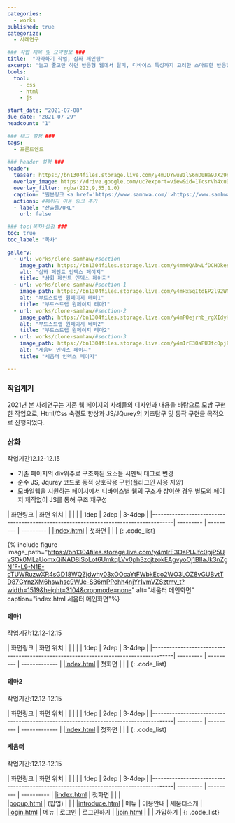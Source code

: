 ```yaml
---
categories:
  - works
published: true
categorize:
  - 사례연구

### 작업 제목 및 요약정보 ###
title:  "따라하기 작업, 삼화 페인팅"
excerpt: "늘고 줄고만 하던 반응형 웹에서 탈피, 디바이스 특성까지 고려한 스마트한 반응형 웹을 만나다"
tools:
  tool:
    - css
    - html
    - js

start_date: "2021-07-08"
due_date: "2021-07-29"
headcount: "1"

### 태그 설정 ###
tags:
  - 프론트엔드
  
### header 설정 ###
header:
  teaser: https://bn1304files.storage.live.com/y4mJDYwuBzlS6nD0Ha9JX29ny9jxze800mHvFQIbnJ8FCA23FGi_Thyi7iZCx99tKDssM_oam5YECHgjek7_8QWHUlRAjENCTa7vhrEm31QaIIpldmMV-jKTQ9o0SlGXYxYLBgpzkbuUPAh8bNhLnvHQCDhmRvNkp-p2MRMrqBJHyk_V_3jgbEqI5IE7N-D-VAb?width=600&height=300&cropmode=none
  overlay_image: https://drive.google.com/uc?export=view&id=1TcsrVh4xuDkwP5_f05ehptb6xvcsSMMc
  overlay_filter: rgba(222,9,55,1.0)
  caption: "원본링크 <a href='https://www.samhwa.com/'>https://www.samhwa.com/</a>"
  actions: #페이지 이동 링크 추가
  - label: "산출물/URL"
    url: false

### toc(목차)설정 ###
toc: true
toc_label: "목차"

gallery:
  - url: works/clone-samhaw/#section
    image_path: https://bn1304files.storage.live.com/y4mm0QAbwLfDCHDkesUeoOhvpqO53PG68w3ZusOJETh0mJBjfE4m8aLc-9OW5_E7GiF3vJhK1jA4xcZnafpDaq7nm_mL7MYdKHDShqjs-bWNb-dh3UbCJlY05Ao4_PQDTd2PKouQjqXcUEAmp7OPpPnkrIBtmCU9q0nomtkbmsPu3abT7Jcx6cWvVdWKUZ9h2-E?width=1899&height=11161&cropmode=none
    alt: "삼화 페인트 인덱스 페이지"
    title: "삼화 페인트 인덱스 페이지"
  - url: works/clone-samhaw/#section-1
    image_path: https://bn1304files.storage.live.com/y4mHx5qItdEP2l92WNgjHDwJDEKRWEq6YgJhd3kfqBfP6jzr0asB2BqPnbyEi1V-TwxOrDUSLHFArpmvbvlWp6X0zqAglsDeyuR-8QPqHJzX26I5zRhF7QrbOWhS57EjnwzRZU9tFWvcTFGM04RvWLbPn7zIGdIQqXYYyj00ypBgHhRns_tEJG7ZywCghzA0kU-?width=1519&height=4602&cropmode=none
    alt: "부트스트렙 원페이지 테마1"
    title: "부트스트렙 원페이지 테마1"  
  - url: works/clone-samhaw/#section-2
    image_path: https://bn1304files.storage.live.com/y4mPOejrhb_rgXIdyKngoCsL2U4slYS-v6HE1XDbvPiLZDf891Ka_fOtEkOQ_ZauuWYfN8Esgz4r39YMC9h0wOW5Et5QUgYCvzZWfXq8Tot2s7erdQfnVJoYgL3y88zVpCyJNchzV3J3xTfQVEUhzRj2NVqeXZBh_K4VT-MszGWbUMmyViztS7FuCQoK6sq0ZB0?width=1519&height=4551&cropmode=none
    alt: "부트스트렙 원페이지 테마2"
    title: "부트스트렙 원페이지 테마2"
  - url: works/clone-samhaw/#section-3
    image_path: https://bn1304files.storage.live.com/y4mIrE3OaPUJfc0pjP5UvSOk0MLaUomxQiNAD8iSoLot6UmkqLVv0ph3zcjtzokEAgvyoOj1BIIaJk3nZgNfF-L9-N1E-cTUWRuzwXR4sGD18WQZjdwhy03xOOcaYtFWbkEco2WO3LOZ8vGUBvtTD87GYnzXM6hswhsc9WJe-S36mPPchh4njYr1vmVZSztmv_t?width=1519&height=3104&cropmode=none
    alt: "세움터 인덱스 페이지"
    title: "세움터 인덱스 페이지"

---
```


### 작업계기
2021년 본 사례연구는 기존 웹 페이지의 사례들의 디자인과 내용을 바탕으로 모방 구현한 작업으로, Html/Css 숙련도 향상과 JS/JQurey의 기초탐구 및 동작 구현을 목적으로 진행되었다.


<div class="code_thumbs" markdown= "1">

### 삼화
작업기간<time>12.12</time>-<time>12.15</time>

  * 기존 페이지의 div위주로 구조화된 요소들 시멘틱 태그로 변경
  * 순수 JS, Jqurey 코드로 동적 상호작용 구현(플러그인 사용 지양)
  * 모바일웹을 지원하는 페이지에서 디바이스별 웹의 구조가 상이한 경우 별도의 페이지 제작없이 JS를 통해 구조 재구성

| 화면링크                                                                             | 화면 위치  |          |           |
|                                                                                     |   1dep    |   2dep    |  3-4dep   |
|-------------------------------------------------------------------------------------| --------- | --------- | --------- |
|[index.html](https://drv.tw/~hi.heera@hotmail.com/od/Web/samhwa/index.html)          |  첫화면   |            |          |
{: .code_list}

{% include figure image_path="https://bn1304files.storage.live.com/y4mIrE3OaPUJfc0pjP5UvSOk0MLaUomxQiNAD8iSoLot6UmkqLVv0ph3zcjtzokEAgvyoOj1BIIaJk3nZgNfF-L9-N1E-cTUWRuzwXR4sGD18WQZjdwhy03xOOcaYtFWbkEco2WO3LOZ8vGUBvtTD87GYnzXM6hswhsc9WJe-S36mPPchh4njYr1vmVZSztmv_t?width=1519&height=3104&cropmode=none" alt="세움터 메인화면" caption="index.html 세움터 메인화면"%}

</div>

#### 테마1
작업기간:12.12-12.15

| 화면링크                                                                             | 화면 위치  |           |               |
|                                                                                     |   1dep    |   2dep    |     3-4dep    |
|-------------------------------------------------------------------------------------| --------- | --------- | ------------- |
|[index.html](https://drv.tw/~hi.heera@hotmail.com/od/Web/template1/index.html)       |  첫화면   |           |                |
{: .code_list}


#### 테마2
작업기간:12.12-12.15

| 화면링크                                                                             | 화면 위치  |           |               |
|                                                                                     |   1dep    |   2dep    |     3-4dep    |
|-------------------------------------------------------------------------------------| --------- | --------- | ------------- |
|[index.html](https://drv.tw/~hi.heera@hotmail.com/od/Web/template2/index.html)       |  첫화면   |           |                | 
{: .code_list}

#### 세움터

작업기간:12.12-12.15

| 화면링크                                                                             |  화면 위치  |          |           |
|                                                                                     |   1dep    |   2dep    |   3-4dep   |
|-------------------------------------------------------------------------------------| --------- | --------- | ---------- |
|[index.html](https://drv.tw/~hi.heera@hotmail.com/od/Web/seumteo/index.html)         |  첫화면   |           |             |             
|[popup.html](https://drv.tw/~hi.heera@hotmail.com/od/Web/seumteo/popup.html)         |  (팝업)   |           |             | 
|[introduce.html](https://drv.tw/~hi.heera@hotmail.com/od/Web/seumteo/introduce.html) |   메뉴    |  이용안내  |  세움터소개 |
|[login.html](https://drv.tw/~hi.heera@hotmail.com/od/Web/seumteo/login.html)         |   메뉴    |   로그인   |  로그인하기 |
|[join.html](https://drv.tw/~hi.heera@hotmail.com/od/Web/seumteo/join.html)           |           |           |  가입하기   |
{: .code_list}
